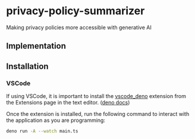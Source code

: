 # privacy-policy-summarizer
Making privacy policies more accessible with generative AI

## Implementation

## Installation

### VSCode

If using VSCode, it is important to install the [vscode_deno](https://marketplace.visualstudio.com/items?itemName=denoland.vscode-deno) extension from the Extensions page in the text editor. ([deno docs](https://docs.deno.com/runtime/reference/vscode/))

Once the extension is installed, run the following command to interact with the application as you are programming:

  ```bash
  deno run -A --watch main.ts
  ```
